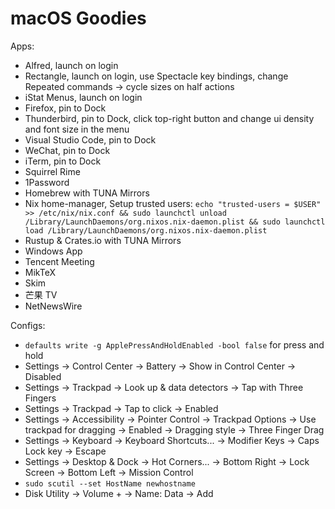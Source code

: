 # macOS Goodies

Apps:

- Alfred, launch on login
- Rectangle, launch on login, use Spectacle key bindings, change Repeated commands -> cycle sizes on half actions
- iStat Menus, launch on login
- Firefox, pin to Dock
- Thunderbird, pin to Dock, click top-right button and change ui density and font size in the menu
- Visual Studio Code, pin to Dock
- WeChat, pin to Dock
- iTerm, pin to Dock
- Squirrel Rime
- 1Password
- Homebrew with TUNA Mirrors
- Nix home-manager, Setup trusted users: `echo "trusted-users = $USER" >> /etc/nix/nix.conf && sudo launchctl unload /Library/LaunchDaemons/org.nixos.nix-daemon.plist && sudo launchctl load /Library/LaunchDaemons/org.nixos.nix-daemon.plist`
- Rustup & Crates.io with TUNA Mirrors
- Windows App
- Tencent Meeting
- MikTeX
- Skim
- 芒果 TV
- NetNewsWire

Configs:

- `defaults write -g ApplePressAndHoldEnabled -bool false` for press and hold
- Settings -> Control Center -> Battery -> Show in Control Center -> Disabled
- Settings -> Trackpad -> Look up & data detectors -> Tap with Three Fingers
- Settings -> Trackpad -> Tap to click -> Enabled
- Settings -> Accessibility -> Pointer Control -> Trackpad Options -> Use trackpad for dragging -> Enabled -> Dragging style -> Three Finger Drag
- Settings -> Keyboard -> Keyboard Shortcuts... -> Modifier Keys -> Caps Lock key -> Escape
- Settings -> Desktop & Dock -> Hot Corners... -> Bottom Right -> Lock Screen -> Bottom Left -> Mission Control
- `sudo scutil --set HostName newhostname`
- Disk Utility -> Volume + -> Name: Data -> Add
